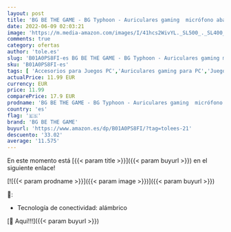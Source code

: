 ```yaml
---
layout: post
title: 'BG BE THE GAME - BG Typhoon - Auriculares gaming  micrófono abatible  control volumen  PC  PS4  XBOX ONE  Jack 3.5mm  Negro  Verde'
date: 2022-06-09 02:03:21
image: 'https://m.media-amazon.com/images/I/41hcs2WivYL._SL500_._SL400_.jpg'
comments: true
category: ofertas
author: 'tole.es'
slug: 'B01A0PS8FI-es BG BE THE GAME - BG Typhoon - Auriculares gaming micrófono...'
sku: 'B01A0PS8FI-es'
tags: [ 'Accesorios para Juegos PC','Auriculares gaming para PC','Juegos y Accesorios para PC','Videojuegos','bg be the game','ps4','xbox','🇪🇸', ]
actualPrice: 11.99 EUR
currency: EUR
price: 11.99
comparePrice: 17.9 EUR
prodname: 'BG BE THE GAME - BG Typhoon - Auriculares gaming  micrófono abatible  control volumen  PC  PS4  XBOX ONE  Jack 3.5mm  Negro  Verde'
country: 'es'
flag: '🇪🇸'
brand: 'BG BE THE GAME'
buyurl: 'https://www.amazon.es/dp/B01A0PS8FI/?tag=tolees-21'
descuento: '33.02'
average: '11.575'
---
```


En este momento está [{{< param title >}}]({{< param buyurl >}}) en el siguiente enlace!

[![{{< param prodname >}}]({{< param image >}})]({{< param buyurl >}})

🔎:

- Tecnología de conectividad: alámbrico

[🛒 Aquí!!!]({{< param buyurl >}})
